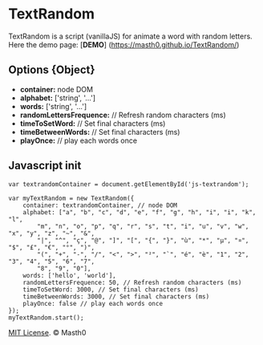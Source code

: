 # TextRandom
TextRandom is a script (vanillaJS) for animate a word with random letters.
Here the demo page: [**DEMO**] (https://masth0.github.io/TextRandom/)

## Options {Object}
- **container:** node DOM
- **alphabet:** ['string', '...']
- **words:** ['string', '...']
- **randomLettersFrequence:** // Refresh random characters (ms)
- **timeToSetWord:** // Set final characters (ms)
- **timeBetweenWords:** // Set final characters (ms)
- **playOnce:** // play each words once
    
## Javascript init

```
var textrandomContainer = document.getElementById('js-textrandom');

var myTextRandom = new TextRandom({
	container: textrandomContainer, // node DOM
	alphabet: ["a", "b", "c", "d", "e", "f", "g", "h", "i", "i", "k", "l",
		"m", "n", "o", "p", "q", "r", "s", "t", "i", "u", "v", "w", "x", "y", "z", "~", "&",
		"|", "^", "ç", "@", "]", "[", "{", "}", "ù", "*", "µ", "¤", "$", "£", "€", "°", ")",
		"(", "+", "-", "/", "<", ">", "²", "`", "é", "è", "1", "2", "3", "4", "5", "6", "7",
		"8", "9", "0"],
	words: ['hello', 'world'],
	randomLettersFrequence: 50, // Refresh random characters (ms)
	timeToSetWord: 3000, // Set final characters (ms)
	timeBetweenWords: 3000, // Set final characters (ms)
	playOnce: false // play each words once
});
myTextRandom.start();
```

[MIT License](LICENSE.md). © Masth0
